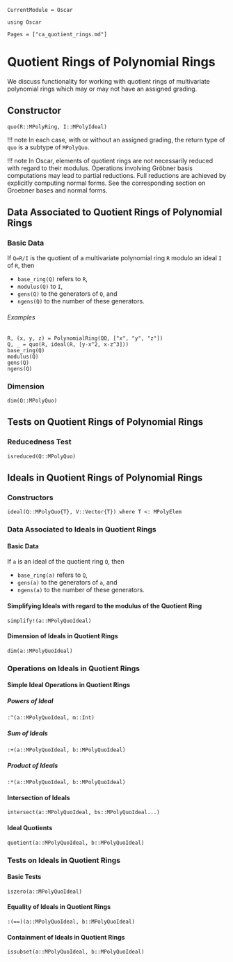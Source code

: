 ```@meta
CurrentModule = Oscar
```

```@setup oscar
using Oscar
```

```@contents
Pages = ["ca_quotient_rings.md"]
```

# Quotient Rings of Polynomial Rings

We discuss functionality for working with quotient rings of multivariate polynomial rings which may or may not have an assigned grading.

## Constructor

```@docs
quo(R::MPolyRing, I::MPolyIdeal)
```

!!! note
    In each case, with or without an assigned grading, the return type of `quo` is a subtype of `MPolyQuo`.

!!! note
    In Oscar, elements of quotient rings are not necessarily reduced with regard to their modulus.
    Operations involving Gröbner basis computations may lead to partial reductions. Full reductions are achieved by explicitly computing normal forms. See the corresponding section on Groebner bases and normal forms.

## Data Associated to Quotient Rings of Polynomial Rings

### Basic Data

If `Q=R/I` is the quotient of a multivariate polynomial ring `R` modulo an ideal `I` of `R`, then

- `base_ring(Q)` refers to `R`,
- `modulus(Q)` to `I`,
- `gens(Q)` to the generators of `Q`, and
- `ngens(Q)` to the number of these generators.

###### Examples

```@repl oscar
R, (x, y, z) = PolynomialRing(QQ, ["x", "y", "z"])
Q, _ = quo(R, ideal(R, [y-x^2, x-z^3]))
base_ring(Q)
modulus(Q)
gens(Q)
ngens(Q)
```

### Dimension

```@docs
dim(Q::MPolyQuo)
```

## Tests on Quotient Rings of Polynomial Rings

### Reducedness Test

```@docs
isreduced(Q::MPolyQuo)
```

## Ideals in Quotient Rings of Polynomial Rings

### Constructors

```@docs
ideal(Q::MPolyQuo{T}, V::Vector{T}) where T <: MPolyElem
```

### Data Associated to Ideals in Quotient Rings

#### Basic Data

If `a` is an ideal of the quotient ring `Q`, then

- `base_ring(a)` refers to `Q`,
- `gens(a)` to the generators of `a`, and
- `ngens(a)` to the number of these generators.

#### Simplifying Ideals with regard to the modulus of the Quotient Ring

```@docs
simplify!(a::MPolyQuoIdeal)
```

#### Dimension of Ideals in Quotient Rings

```@docs
dim(a::MPolyQuoIdeal)
```

### Operations on Ideals in Quotient Rings 

#### Simple Ideal Operations in Quotient Rings

##### Powers of Ideal

```@docs
:^(a::MPolyQuoIdeal, m::Int)
```
##### Sum of Ideals

```@docs
:+(a::MPolyQuoIdeal, b::MPolyQuoIdeal)
```

##### Product of Ideals

```@docs
:*(a::MPolyQuoIdeal, b::MPolyQuoIdeal)
```

#### Intersection of Ideals

```@docs
intersect(a::MPolyQuoIdeal, bs::MPolyQuoIdeal...)
```

#### Ideal Quotients

```@docs
quotient(a::MPolyQuoIdeal, b::MPolyQuoIdeal)
```

### Tests on Ideals in Quotient Rings

#### Basic Tests

```@docs
iszero(a::MPolyQuoIdeal)
```

#### Equality of Ideals in Quotient Rings

```@docs
:(==)(a::MPolyQuoIdeal, b::MPolyQuoIdeal)
```

#### Containment of Ideals in Quotient Rings

```@docs
issubset(a::MPolyQuoIdeal, b::MPolyQuoIdeal)
```

